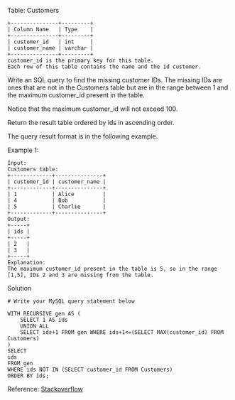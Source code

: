 Table: Customers
```
+---------------+---------+
| Column Name   | Type    |
+---------------+---------+
| customer_id   | int     |
| customer_name | varchar |
+---------------+---------+
customer_id is the primary key for this table.
Each row of this table contains the name and the id customer.
```
 

Write an SQL query to find the missing customer IDs. The missing IDs are ones that are not in the Customers table but are in the range between 1 and the maximum customer_id present in the table.

Notice that the maximum customer_id will not exceed 100.

Return the result table ordered by ids in ascending order.

The query result format is in the following example.

 

Example 1:
```
Input: 
Customers table:
+-------------+---------------+
| customer_id | customer_name |
+-------------+---------------+
| 1           | Alice         |
| 4           | Bob           |
| 5           | Charlie       |
+-------------+---------------+
Output: 
+-----+
| ids |
+-----+
| 2   |
| 3   |
+-----+
Explanation: 
The maximum customer_id present in the table is 5, so in the range [1,5], IDs 2 and 3 are missing from the table.

```
Solution

```
# Write your MySQL query statement below

WITH RECURSIVE gen AS (
    SELECT 1 AS ids
    UNION ALL
    SELECT ids+1 FROM gen WHERE ids+1<=(SELECT MAX(customer_id) FROM Customers)
)
SELECT
ids
FROM gen
WHERE ids NOT IN (SELECT customer_id FROM Customers)
ORDER BY ids;
```
Reference: [Stackoverflow](https://stackoverflow.com/a/21426929)